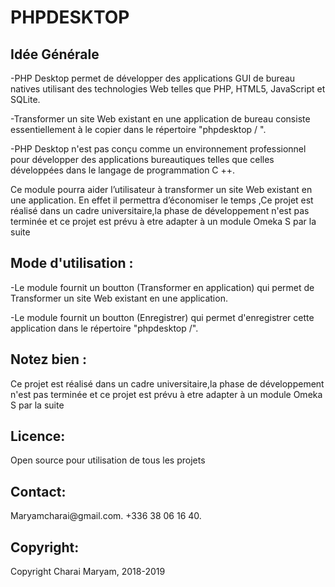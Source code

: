 <h1>PHPDESKTOP</h1>

<h2>Idée Générale</h2>

<p>
-PHP Desktop permet de développer des applications GUI de bureau natives utilisant des technologies Web telles que PHP, HTML5, JavaScript et SQLite.</p>

<p>-Transformer un site Web existant en une application de bureau consiste essentiellement à le copier dans le répertoire "phpdesktop / ".</p>

<p>-PHP Desktop n'est pas conçu comme un environnement professionnel pour développer des applications bureautiques telles que celles
développées dans le langage de programmation C ++. </p>

<p>Ce module pourra aider l’utilisateur à transformer un site Web existant en une application. En effet il permettra d’économiser le temps ,Ce projet est réalisé dans un cadre universitaire,la phase de développement n'est pas terminée et ce projet est prévu à etre adapter à un module Omeka S par la suite </p>

<h2>Mode d'utilisation :</h2>
<p>
-Le module fournit un boutton (Transformer en application) qui permet de Transformer un site Web existant en une application.</p>

<p>
-Le module fournit un boutton (Enregistrer) qui permet d'enregistrer cette application dans le répertoire "phpdesktop /".</p>

<h2>Notez bien :</h2>

<p>Ce projet est réalisé dans un cadre universitaire,la phase de développement n'est pas terminée et ce projet est prévu à etre adapter à un module Omeka S par la suite  </p>
<h2>Licence:</h2>
<p>Open source pour utilisation de tous les projets</p>

<h2>Contact:</h2>
<p>Maryamcharai@gmail.com. +336 38 06 16 40.<p>

<h2>Copyright:</h2>
<p>Copyright Charai Maryam, 2018-2019<p>

